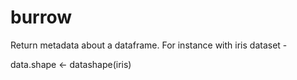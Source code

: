 # burrow

Return metadata about a dataframe. For instance with iris dataset -

data.shape <- datashape(iris)


